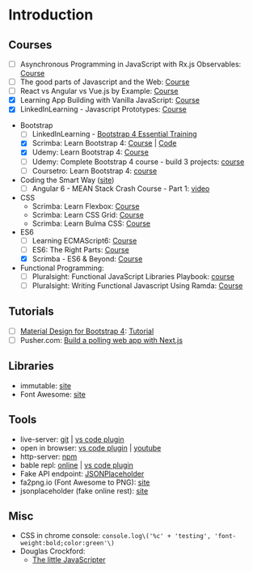 # Introduction

## Courses

* [ ] Asynchronous Programming in JavaScript with Rx.js Observables: [Course](https://app.pluralsight.com/library/courses/asynchronous-javascript-rxjs-observables/table-of-contents)
* [ ] The good parts of Javascript and the Web: [Course](https://www.linkedin.com/learning/the-good-parts-of-javascript-and-the-web/scope)
* [ ] React vs Angular vs Vue.js by Example: [Course](https://www.udemy.com/react-vs-angular-vs-vuejs-by-example/learn/v4/overview)
* [x] Learning App Building with Vanilla JavaScript: [Course](https://www.linkedin.com/learning/learning-app-building-with-vanilla-javascript)
* [x] LinkedInLearning - Javascript Prototypes: [Course](https://www.linkedin.com/learning/javascript-prototypes)
* Bootstrap
  * [ ] ​LinkedInLearning - [Bootstrap 4 Essential Training](https://www.linkedin.com/learning/bootstrap-4-essential-training)​
  * [x] Scrimba: Learn Bootstrap 4: [Course](https://scrimba.com/g/gbootstrap4) \| [Code](https://github.com/kozigh01/scrimba_learn_bootstrap_4)
  * [x] Udemy: Learn Bootstrap 4: [Course](https://www.udemy.com/learn-bootstrap-4-by-example/learn/v4/content)
  * [ ] ​Udemy: Complete Bootstrap 4 course - build 3 projects​: [course](https://www.udemy.com/bootstrap-4-tutorials/learn/v4/overview)
  * [ ] ​Coursetro: Learn Bootstrap 4​: [course](https://coursetro.com/posts/code/130/Learn-Bootstrap-4-Final-in-2018-with-our-Free-Crash-Course)
* Coding the Smart Way \([site](https://codingthesmartway.com/)\)
  * [ ] Angular 6 - MEAN Stack Crash Course - Part 1: [video](https://www.youtube.com/watch?v=x2_bcCZg8vQ&feature=youtu.be)
* CSS
  * Scrimba: Learn Flexbox: [Course](https://scrimba.com/g/gflexbox)
  * Scrimba: Learn CSS Grid: [Course](https://scrimba.com/g/gR8PTE)
  * Scrimba: Learn Bulma CSS: [Course](https://scrimba.com/g/gbulma)
* ES6
  * [ ] Learning ECMAScript6: [Course](https://www.linkedin.com/learning/learning-ecmascript-6)
  * [ ] ES6: The Right Parts: [Course](https://www.linkedin.com/learning/es6-the-right-parts)
  * [x] ​Scrimba - ES6 & Beyond: [Course](https://scrimba.com/playlist/p4Mrt9)
* Functional Programming:
  * [ ] Pluralsight: Functional JavaScript Libraries Playbook: [course](https://app.pluralsight.com/library/courses/functional-javascript-libraries-playbook/table-of-contents)
  * [ ] Pluralsight: Writing Functional Javascript Using Ramda: [Course](https://app.pluralsight.com/library/courses/javascript-ramda-functional/table-of-contents)

## Tutorials

* [ ] [Material Design for Bootstrap 4](https://mdbootstrap.com/): [Tutorial](https://mdbootstrap.com/bootstrap-tutorial/)  
* [ ] Pusher.com: [Build a polling web app with Next.js](https://pusher.com/tutorials/polling-web-app-nextjs)  

## Libraries

* immutable: [site](https://facebook.github.io/immutable-js/)
* Font Awesome: [site](https://fontawesome.com/)

## Tools

* live-server: [git](https://www.npmjs.com/package/live-server) \| [vs code plugin](https://marketplace.visualstudio.com/items?itemName=ritwickdey.LiveServer)
* open in browser: [vs code plugin](https://marketplace.visualstudio.com/items?itemName=techer.open-in-browser) \| [youtube](https://www.youtube.com/watch?v=T8DrI6K8ArE)
* http-server: [npm](https://www.npmjs.com/package/http-server)
* bable repl: [online](http://babeljs.io/repl) \| [vs code plugin](https://marketplace.visualstudio.com/items?itemName=t-sauer.vscode-babel-repl)
* Fake API endpoint: [JSONPlaceholder](https://jsonplaceholder.typicode.com/)
* fa2png.io \(Font Awesome to PNG\): [site](http://fa2png.io/) 
* jsonplaceholder \(fake online rest\): [site](https://jsonplaceholder.typicode.com/)

## Misc

* CSS in chrome console:  `console.log\('%c' + 'testing', 'font-weight:bold;color:green'\)`
* Douglas Crockford:
  * [The little JavaScripter](http://crockford.com/javascript/little.html)

